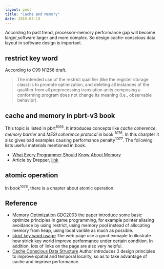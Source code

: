 ```yaml
---
layout: post
title: "Cache and Memory" 
date: 2015-03-13
---
```


According to past trend, processor-memory performance gap will become larger,software larger and more complex. So design 
cache-conscious data layout in software design is important.  

## restrict key word 

According to C99 N1256 draft.    

>The intended use of the restrict qualifier (like the register storage class) is to promote optimization,
 and deleting all instances of the qualifier from all preprocessing translation units composing a conforming program does not change its meaning (i.e., observable behavior).

## cache and memory in pbrt-v3 book

This topic is listed in pbrt<sup>1065</sup>. It introduces concepts like *cache coherence*, *memory barrier* and 
*MESI coherence protocal* in book <sup>1076</sup>. In this charpter it also gives bad examples causing performance
penalty<sup>1077</sup>. The following lists useful materials mentioned in book.

- [What Every Programmer Should Know About Memory](https://people.freebsd.org/~lstewart/articles/cpumemory.pdf)
- Article by Drepper, [link](https://lwn.net/Articles/255364/)

## atomic operation

In book<sup>1078</sup>, there is a chapter about atomic operation.

## Reference

- [Memory Optimization GDC2003](http://www.research.scea.com/research/pdfs/GDC2003_Memory_Optimization_18Mar03.pdf)
  the paper introduce some basic optimize principles in game programming, for example pointer aliasing avoidance by using restrict,
  using memory pool instead of allocating memory from heap, using local varible as much as possible.
- [strict key word usage](http://stackoverflow.com/questions/745870/realistic-usage-of-the-c99-restrict-keyword) The web page use a 
  good exmaple to illustrate how strick key world improve performance under certain condition. In addition, lots of links on the page are
  also very helpful.
- [Cache Conscious Data Structure](http://research.microsoft.com/en-us/um/people/trishulc/papers/Cache-conscious.pdf) Author introduces
  3 design principles to improve spatial and temporal locality, so as to take advantage of cache and improve performance.
